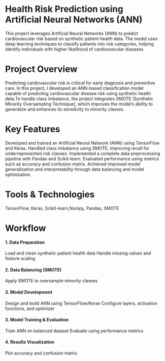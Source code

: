 #  Health Risk Prediction using Artificial Neural Networks (ANN)  
This project leverages Artificial Neural Networks (ANN) to predict cardiovascular risk based on synthetic patient health data. The model uses deep learning techniques to classify 
patients into risk categories, helping identify individuals with higher likelihood of cardiovascular diseases.

# Project Overview
Predicting cardiovascular risk is critical for early diagnosis and preventive care. In this project, I developed an ANN-based classification model 
capable of predicting cardiovascular disease risk using synthetic health data.To handle class imbalance, the project integrates SMOTE (Synthetic Minority Oversampling Technique), 
which improves the model’s ability to generalize and enhances its sensitivity to minority classes.

# Key Features
Developed and trained an Artificial Neural Network (ANN) using TensorFlow and Keras.
Handled class imbalance using SMOTE, improving recall for underrepresented risk classes.
Implemented a complete data preprocessing pipeline with Pandas and Scikit-learn.
Evaluated performance using metrics such as accuracy and confusion matrix.
Achieved improved model generalization and interpretability through data balancing and model optimization.

# Tools & Technologies
TensorFlow, Keras, Scikit-learn,Numpy, Pandas, SMOTE

# Workflow
#### 1. Data Preparation
Load and clean synthetic patient health data
Handle missing values and feature scaling

#### 2. Data Balancing (SMOTE)
Apply SMOTE to oversample minority classes

#### 3. Model Development
Design and build ANN using TensorFlow/Keras
Configure layers, activation functions, and optimizer

#### 3. Model Training & Evaluation
Train ANN on balanced dataset
Evaluate using performance metrics

#### 4. Results Visualization
Plot accuracy and confusion matrix
